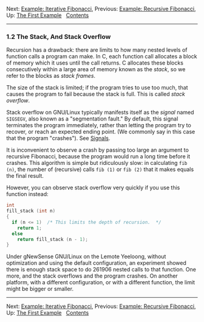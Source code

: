 Next: [Example: Iterative Fibonacci](Iterative-Fibonacci.md),
Previous: [Example: Recursive Fibonacci](Recursive-Fibonacci.md), Up:
[The First Example](The-First-Example.md)  
[Contents](index.md#SEC_Contents "Table of contents")  

------------------------------------------------------------------------


### 1.2 The Stack, And Stack Overflow 


Recursion has a drawback: there are limits to how many nested levels of
function calls a program can make. In C, each function call allocates a
block of memory which it uses until the call returns. C allocates these
blocks consecutively within a large area of memory known as the *stack*,
so we refer to the blocks as *stack frames*.

The size of the stack is limited; if the program tries to use too much,
that causes the program to fail because the stack is full. This is
called *stack overflow*.


Stack overflow on GNU/Linux typically manifests itself as the *signal*
named `SIGSEGV`, also known as a "segmentation fault." By default, this
signal terminates the program immediately, rather than letting the
program try to recover, or reach an expected ending point. (We commonly
say in this case that the program "crashes"). See
[Signals](Signals.md).

It is inconvenient to observe a crash by passing too large an argument
to recursive Fibonacci, because the program would run a long time before
it crashes. This algorithm is simple but ridiculously slow: in
calculating `fib (n)`, the number of (recursive) calls `fib (1)` or
`fib (2)` that it makes equals the final result.

However, you can observe stack overflow very quickly if you use this
function instead:

``` C
int
fill_stack (int n)
{
  if (n <= 1)  /* This limits the depth of recursion.  */
    return 1;
  else
    return fill_stack (n - 1);
}
```

Under gNewSense GNU/Linux on the Lemote Yeeloong, without optimization
and using the default configuration, an experiment showed there is
enough stack space to do 261906 nested calls to that function. One more,
and the stack overflows and the program crashes. On another platform,
with a different configuration, or with a different function, the limit
might be bigger or smaller.

------------------------------------------------------------------------

Next: [Example: Iterative Fibonacci](Iterative-Fibonacci.md),
Previous: [Example: Recursive Fibonacci](Recursive-Fibonacci.md), Up:
[The First Example](The-First-Example.md)  
[Contents](index.md#SEC_Contents "Table of contents")  
